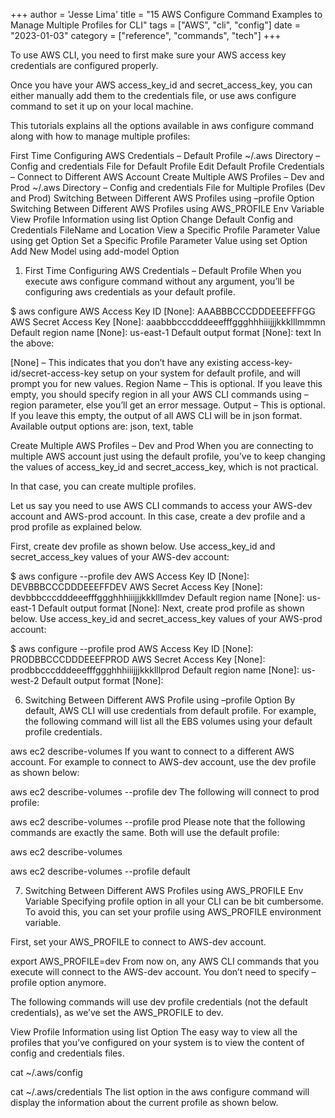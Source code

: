 +++
author = 'Jesse Lima'
title = "15 AWS Configure Command Examples to Manage Multiple Profiles for CLI"
tags = ["AWS", "cli", "config"]
date = "2023-01-03"
category = ["reference", "commands", "tech"]
+++




To use AWS CLI, you need to first make sure your AWS access key credentials are configured properly.

Once you have your AWS access_key_id and secret_access_key, you can either manually add them to the credentials file, or use aws configure command to set it up on your local machine.

This tutorials explains all the options available in aws configure command along with how to manage multiple profiles:

First Time Configuring AWS Credentials – Default Profile
~/.aws Directory – Config and credentials File for Default Profile
Edit Default Profile Credentials – Connect to Different AWS Account
Create Multiple AWS Profiles – Dev and Prod
~/.aws Directory – Config and credentials File for Multiple Profiles (Dev and Prod)
Switching Between Different AWS Profiles using –profile Option
Switching Between Different AWS Profiles using AWS_PROFILE Env Variable
View Profile Information using list Option
Change Default Config and Credentials FileName and Location
View a Specific Profile Parameter Value using get Option
Set a Specific Profile Parameter Value using set Option
Add New Model using add-model Option

1. First Time Configuring AWS Credentials – Default Profile
When you execute aws configure command without any argument, you’ll be configuring aws credentials as your default profile.

$ aws configure
AWS Access Key ID [None]: AAABBBCCCDDDEEEFFFGG
AWS Secret Access Key [None]: aaabbbcccdddeeefffggghhhiiijjjkkklllmmmn
Default region name [None]: us-east-1
Default output format [None]: text
In the above:

[None] – This indicates that you don’t have any existing access-key-id/secret-access-key setup on your system for default profile, and will prompt you for new values.
Region Name – This is optional. If you leave this empty, you should specify region in all your AWS CLI commands using –region parameter, else you’ll get an error message.
Output – This is optional. If you leave this empty, the output of all AWS CLI will be in json format. Available output options are: json, text, table


Create Multiple AWS Profiles – Dev and Prod
When you are connecting to multiple AWS account just using the default profile, you’ve to keep changing the values of access_key_id and secret_access_key, which is not practical.

In that case, you can create multiple profiles.

Let us say you need to use AWS CLI commands to access your AWS-dev account and AWS-prod account. In this case, create a dev profile and a prod profile as explained below.

First, create dev profile as shown below. Use access_key_id and secret_access_key values of your AWS-dev account:

$ aws configure --profile dev
AWS Access Key ID [None]: DEVBBBCCCDDDEEEFFDEV
AWS Secret Access Key [None]: devbbbcccdddeeefffggghhhiiijjjkkklllmdev
Default region name [None]: us-east-1
Default output format [None]:
Next, create prod profile as shown below. Use access_key_id and secret_access_key values of your AWS-prod account:

$ aws configure --profile prod
AWS Access Key ID [None]: PRODBBCCCDDDEEEFPROD
AWS Secret Access Key [None]: prodbbcccdddeeefffggghhhiiijjjkkklllprod
Default region name [None]: us-west-2
Default output format [None]:


6. Switching Between Different AWS Profile using –profile Option
By default, AWS CLI will use credentials from default profile. For example, the following command will list all the EBS volumes using your default profile credentials.

aws ec2 describe-volumes
If you want to connect to a different AWS account. For example to connect to AWS-dev account, use the dev profile as shown below:

aws ec2 describe-volumes --profile dev
The following will connect to prod profile:

aws ec2 describe-volumes --profile prod
Please note that the following commands are exactly the same. Both will use the default profile:

aws ec2 describe-volumes

aws ec2 describe-volumes --profile default

7. Switching Between Different AWS Profiles using AWS_PROFILE Env Variable
Specifying profile option in all your CLI can be bit cumbersome. To avoid this, you can set your profile using AWS_PROFILE environment variable.

First, set your AWS_PROFILE to connect to AWS-dev account.

export AWS_PROFILE=dev
From now on, any AWS CLI commands that you execute will connect to the AWS-dev account. You don’t need to specify –profile option anymore.

The following commands will use dev profile credentials (not the default credentials), as we’ve set the AWS_PROFILE to dev.

View Profile Information using list Option
The easy way to view all the profiles that you’ve configured on your system is to view the content of config and credentials files.

cat ~/.aws/config

cat ~/.aws/credentials
The list option in the aws configure command will display the information about the current profile as shown below.
